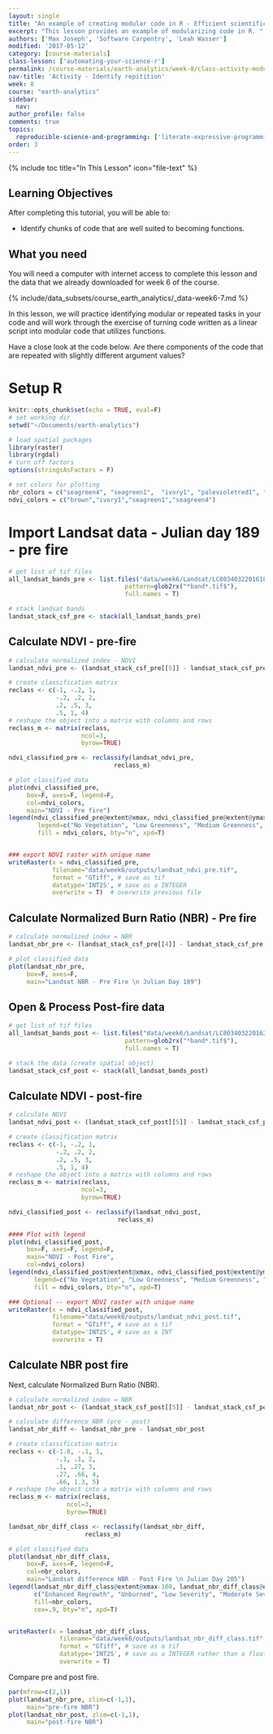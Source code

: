 ```yaml
---
layout: single
title: "An example of creating modular code in R - Efficient scientific programming"
excerpt: "This lesson provides an example of modularizing code in R. "
authors: ['Max Joseph', 'Software Carpentry', 'Leah Wasser']
modified: '2017-05-12'
category: [course-materials]
class-lesson: ['automating-your-science-r']
permalink: /course-materials/earth-analytics/week-8/class-activity-modularity-r/
nav-title: 'Activity - Identify repitition'
week: 8
course: "earth-analytics"
sidebar:
  nav:
author_profile: false
comments: true
topics:
  reproducible-science-and-programming: ['literate-expressive-programming', 'functions']
order: 3
---
```



{% include toc title="In This Lesson" icon="file-text" %}

<div class='notice--success' markdown="1">

## <i class="fa fa-graduation-cap" aria-hidden="true"></i> Learning Objectives

After completing this tutorial, you will be able to:

* Identify chunks of code that are well suited to becoming functions.

## <i class="fa fa-check-square-o fa-2" aria-hidden="true"></i> What you need

You will need a computer with internet access to complete this lesson and the
data that we already downloaded for week 6 of the course.

{% include/data_subsets/course_earth_analytics/_data-week6-7.md %}
</div>

In this lesson, we will practice identifying modular or repeated tasks in your
code and will work through the exercise of turning code written as a linear
script into modular code that utilizes functions.

Have a close look at the code below. Are there components of the code that are
repeated with slightly different argument values?

# Setup R


```r
knitr::opts_chunk$set(echo = TRUE, eval=F)
# set working dir
setwd("~/Documents/earth-analytics")

# load spatial packages
library(raster)
library(rgdal)
# turn off factors
options(stringsAsFactors = F)

# set colors for plotting
nbr_colors = c("seagreen4", "seagreen1",  "ivory1", "palevioletred1", "palevioletred4")
ndvi_colors = c("brown","ivory1","seagreen1","seagreen4")
```

# Import Landsat data - Julian day 189 - pre fire



```r
# get list of tif files
all_landsat_bands_pre <- list.files("data/week6/Landsat/LC80340322016189-SC20170128091153/crop",
                                pattern=glob2rx("*band*.tif$"),
                                full.names = T)

# stack landsat bands
landsat_stack_csf_pre <- stack(all_landsat_bands_pre)

```

## Calculate NDVI - pre-fire


```r
# calculate normalized index - NDVI
landsat_ndvi_pre <- (landsat_stack_csf_pre[[5]] - landsat_stack_csf_pre[[4]]) / (landsat_stack_csf_pre[[5]] + landsat_stack_csf_pre[[4]])

# create classification matrix
reclass <- c(-1, -.2, 1,
             -.2, .2, 2,
             .2, .5, 3,
             .5, 1, 4)
# reshape the object into a matrix with columns and rows
reclass_m <- matrix(reclass,
                    ncol=3,
                    byrow=TRUE)

ndvi_classified_pre <- reclassify(landsat_ndvi_pre,
                             reclass_m)

# plot classified data
plot(ndvi_classified_pre,
     box=F, axes=F, legend=F,
     col=ndvi_colors,
     main="NDVI - Pre fire")
legend(ndvi_classified_pre@extent@xmax, ndvi_classified_pre@extent@ymax,
        legend=c("No Vegetation", "Low Greenness", "Medium Greenness", "High Greeness"),
        fill = ndvi_colors, bty="n", xpd=T)


### export NDVI raster with unique name
writeRaster(x = ndvi_classified_pre,
            filename="data/week6/outputs/landsat_ndvi_pre.tif",
            format = "GTiff", # save as tif
            datatype='INT2S', # save as a INTEGER
            overwrite = T)  # overwrite previous file

```

## Calculate Normalized Burn Ratio (NBR) - Pre fire


```r
# calculate normalized index = NBR
landsat_nbr_pre <- (landsat_stack_csf_pre[[4]] - landsat_stack_csf_pre[[7]]) / (landsat_stack_csf_pre[[4]] + landsat_stack_csf_pre[[7]])

# plot classified data
plot(landsat_nbr_pre,
     box=F, axes=F,
     main="Landsat NBR - Pre Fire \n Julian Day 189")
```

## Open & Process Post-fire data


```r
# get list of tif files
all_landsat_bands_post <- list.files("data/week6/Landsat/LC80340322016205-SC20170127160728/crop",
                                pattern=glob2rx("*band*.tif$"),
                                full.names = T)

# stack the data (create spatial object)
landsat_stack_csf_post <- stack(all_landsat_bands_post)

```

## Calculate NDVI - post-fire


```r
# calculate NDVI
landsat_ndvi_post <- (landsat_stack_csf_post[[5]] - landsat_stack_csf_post[[4]]) / (landsat_stack_csf_post[[5]] + landsat_stack_csf_post[[4]])

# create classification matrix
reclass <- c(-1, -.2, 1,
             -.2, .2, 2,
             .2, .5, 3,
             .5, 1, 4)
# reshape the object into a matrix with columns and rows
reclass_m <- matrix(reclass,
                    ncol=3,
                    byrow=TRUE)

ndvi_classified_post <- reclassify(landsat_ndvi_post,
                              reclass_m)

#### Plot with legend
plot(ndvi_classified_post,
     box=F, axes=F, legend=F,
     main="NDVI - Post Fire",
     col=ndvi_colors)
legend(ndvi_classified_post@extent@xmax, ndvi_classified_post@extent@ymax,
       legend=c("No Vegetation", "Low Greenness", "Medium Greenness", "High Greeness"),
       fill = ndvi_colors, bty="n", xpd=T)

### Optional -- export NDVI raster with unique name
writeRaster(x = ndvi_classified_post,
            filename="data/week6/outputs/landsat_ndvi_post.tif",
            format = "GTiff", # save as a tif
            datatype='INT2S', # save as a INT
            overwrite = T)

```

## Calculate NBR post fire
Next, calculate Normalized Burn Ratio (NBR).


```r
# calculate normalized index = NBR
landsat_nbr_post <- (landsat_stack_csf_post[[5]] - landsat_stack_csf_post[[7]]) / (landsat_stack_csf_post[[5]] + landsat_stack_csf_post[[7]])

# calculate difference NBR (pre - post)
landsat_nbr_diff <- landsat_nbr_pre - landsat_nbr_post

# create classification matrix
reclass <- c(-1.0, -.1, 1,
             -.1, .1, 2,
             .1, .27, 3,
             .27, .66, 4,
             .66, 1.3, 5)
# reshape the object into a matrix with columns and rows
reclass_m <- matrix(reclass,
                ncol=3,
                byrow=TRUE)

landsat_nbr_diff_class <- reclassify(landsat_nbr_diff,
                     reclass_m)

# plot classified data
plot(landsat_nbr_diff_class,
     box=F, axes=F, legend=F,
     col=nbr_colors,
     main="Landsat difference NBR - Post Fire \n Julian Day 205")
legend(landsat_nbr_diff_class@extent@xmax-100, landsat_nbr_diff_class@extent@ymax,
       c("Enhanced Regrowth", "Unburned", "Low Severity", "Moderate Severity", "High Severity"),
       fill=nbr_colors,
       cex=.9, bty="n", xpd=T)


writeRaster(x = landsat_nbr_diff_class,
              filename="data/week6/outputs/landsat_nbr_diff_class.tif",
              format = "GTiff", # save as a tif
              datatype='INT2S', # save as a INTEGER rather than a float
              overwrite = T)

```

Compare pre and post fire.



```r
par(mfrow=c(2,1))
plot(landsat_nbr_pre, zlim=c(-1,1),
     main="pre-fire NBR")
plot(landsat_nbr_post, zlim=c(-1,1),
     main="post-fire NBR")
```
